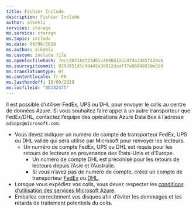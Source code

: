 ```yaml
---
title: Fichier Include
description: Fichier Include
author: alkohli
services: storage
ms.service: storage
ms.topic: include
ms.date: 04/08/2019
ms.author: alkohli
ms.custom: include file
ms.openlocfilehash: 7ecc36218df23d81c4646612b5474a1465f428eb
ms.sourcegitcommit: 829d951d5c90442a38012daaf77e86046018e5b9
ms.translationtype: HT
ms.contentlocale: fr-FR
ms.lasthandoff: 10/09/2020
ms.locfileid: "80282475"
---
```

Il est possible d’utiliser FedEx, UPS ou DHL pour envoyer le colis au centre de données Azure. Si vous souhaitez faire appel à un autre transporteur que FedEx/DHL, contactez l’équipe des opérations Azure Data Box à l’adresse `adbops@microsoft.com`.

* Vous devez indiquer un numéro de compte de transporteur FedEx, UPS ou DHL valide qui sera utilisé par Microsoft pour renvoyer les lecteurs.
  * Un numéro de compte FedEx, UPS ou DHL est requis pour les retours de lecteurs en provenance des États-Unis et d’Europe.
    * Un numéro de compte DHL est préconisé pour les retours de lecteurs depuis l’Asie et l’Australie.
    * Si vous n’avez pas de numéro de compte, créez un compte de transporteur [FedEx](https://www.fedex.com/us/oadr/) ou [DHL](http://www.dhl.com/).
* Lorsque vous expédiez vos colis, vous devez respecter les [conditions d’utilisation des services Microsoft Azure](https://azure.microsoft.com/support/legal/services-terms/).
* Emballez correctement vos disques afin d’éviter les dommages et les retards de traitement potentiels du colis.
